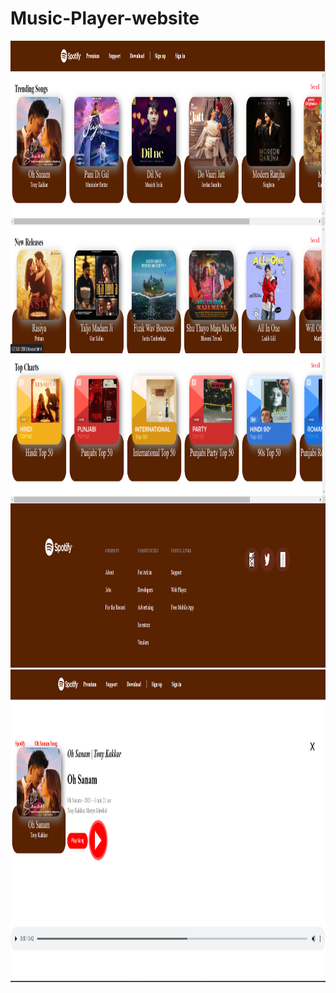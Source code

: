 # Music-Player-website



<img src="https://github.com/amansoni221010/Music-Player-website/blob/master/ss/1.png" width='1000' height='500'>
<img src="https://github.com/amansoni221010/Music-Player-website/blob/master/ss/2.png" width='1000' height='500'>
<img src="https://github.com/amansoni221010/Music-Player-website/blob/master/ss/3.png" width='1000' height='500'>
